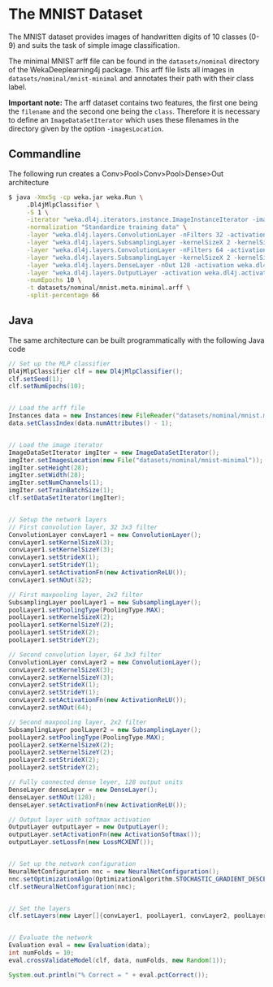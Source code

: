 # The MNIST Dataset
The MNIST dataset provides images of handwritten digits of 10 classes (0-9) and suits the task of simple image classification. 

The minimal MNIST arff file can be found in the `datasets/nominal` directory of the WekaDeeplearning4j package. This arff file lists all images in `datasets/nominal/mnist-minimal` and annotates their path with their class label.

**Important note:** The arff dataset contains two features, the first one being the `filename` and the second one being the `class`. Therefore it is necessary to define an `ImageDataSetIterator` which uses these filenames in the directory given by the option `-imagesLocation`.

## Commandline
The following run creates a Conv>Pool>Conv>Pool>Dense>Out architecture
```bash
$ java -Xmx5g -cp weka.jar weka.Run \
     .Dl4jMlpClassifier \
     -S 1 \
     -iterator "weka.dl4j.iterators.instance.ImageInstanceIterator -imagesLocation datasets/nominal/mnist-minimal -numChannels 1 -height 28 -width 28 -bs 16" \
     -normalization "Standardize training data" \
     -layer "weka.dl4j.layers.ConvolutionLayer -nFilters 32 -activation weka.dl4j.activations.ActivationReLU -kernelSizeX 3 -kernelSizeY 3 -paddingX 0 -paddingY 0 -strideX 1 -strideY 1 -updater ADAM" \
     -layer "weka.dl4j.layers.SubsamplingLayer -kernelSizeX 2 -kernelSizeY 2 -paddingX 0 -paddingY 0 -poolingType MAX -strideX 1 -strideY 1" \
     -layer "weka.dl4j.layers.ConvolutionLayer -nFilters 64 -activation weka.dl4j.activations.ActivationReLU -kernelSizeX 3 -kernelSizeY 3 -paddingX 0 -paddingY 0 -strideX 1 -strideY 1 -updater ADAM" \
     -layer "weka.dl4j.layers.SubsamplingLayer -kernelSizeX 2 -kernelSizeY 2 -paddingX 0 -paddingY 0 -poolingType MAX -strideX 1 -strideY 1" \
     -layer "weka.dl4j.layers.DenseLayer -nOut 128 -activation weka.dl4j.activations.ActivationReLU" \
     -layer "weka.dl4j.layers.OutputLayer -activation weka.dl4j.activations.ActivationSoftmax -lossFn weka.dl4j.lossfunctions.LossMCXENT" \
     -numEpochs 10 \
     -t datasets/nominal/mnist.meta.minimal.arff \
     -split-percentage 66
```

## Java
The same architecture can be built programmatically with the following Java code

```java
// Set up the MLP classifier
Dl4jMlpClassifier clf = new Dl4jMlpClassifier();
clf.setSeed(1);
clf.setNumEpochs(10);


// Load the arff file
Instances data = new Instances(new FileReader("datasets/nominal/mnist.meta.minimal.arff"));
data.setClassIndex(data.numAttributes() - 1);


// Load the image iterator
ImageDataSetIterator imgIter = new ImageDataSetIterator();
imgIter.setImagesLocation(new File("datasets/nominal/mnist-minimal"));
imgIter.setHeight(28);
imgIter.setWidth(28);
imgIter.setNumChannels(1);
imgIter.setTrainBatchSize(1);
clf.setDataSetIterator(imgIter);


// Setup the network layers
// First convolution layer, 32 3x3 filter 
ConvolutionLayer convLayer1 = new ConvolutionLayer();
convLayer1.setKernelSizeX(3);
convLayer1.setKernelSizeY(3);
convLayer1.setStrideX(1);
convLayer1.setStrideY(1);
convLayer1.setActivationFn(new ActivationReLU());
convLayer1.setNOut(32);

// First maxpooling layer, 2x2 filter
SubsamplingLayer poolLayer1 = new SubsamplingLayer();
poolLayer1.setPoolingType(PoolingType.MAX);
poolLayer1.setKernelSizeX(2);
poolLayer1.setKernelSizeY(2);
poolLayer1.setStrideX(2);
poolLayer1.setStrideY(2);

// Second convolution layer, 64 3x3 filter
ConvolutionLayer convLayer2 = new ConvolutionLayer();
convLayer2.setKernelSizeX(3);
convLayer2.setKernelSizeY(3);
convLayer2.setStrideX(1);
convLayer2.setStrideY(1);
convLayer2.setActivationFn(new ActivationReLU());
convLayer2.setNOut(64);

// Second maxpooling layer, 2x2 filter
SubsamplingLayer poolLayer2 = new SubsamplingLayer();
poolLayer2.setPoolingType(PoolingType.MAX);
poolLayer2.setKernelSizeX(2);
poolLayer2.setKernelSizeY(2);
poolLayer2.setStrideX(2);
poolLayer2.setStrideY(2);

// Fully connected dense leyer, 128 output units
DenseLayer denseLayer = new DenseLayer();
denseLayer.setNOut(128);
denseLayer.setActivationFn(new ActivationReLU());

// Output layer with softmax activation
OutputLayer outputLayer = new OutputLayer();
outputLayer.setActivationFn(new ActivationSoftmax());
outputLayer.setLossFn(new LossMCXENT());


// Set up the network configuration
NeuralNetConfiguration nnc = new NeuralNetConfiguration();
nnc.setOptimizationAlgo(OptimizationAlgorithm.STOCHASTIC_GRADIENT_DESCENT);
clf.setNeuralNetConfiguration(nnc);


// Set the layers
clf.setLayers(new Layer[]{convLayer1, poolLayer1, convLayer2, poolLayer2, denseLayer, outputLayer});


// Evaluate the network
Evaluation eval = new Evaluation(data);
int numFolds = 10;
eval.crossValidateModel(clf, data, numFolds, new Random(1));

System.out.println("% Correct = " + eval.pctCorrect());
```

